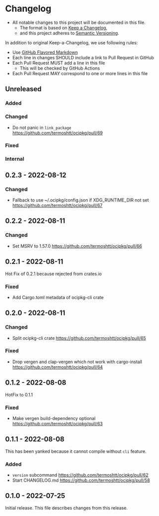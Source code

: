 # Changelog

- All notable changes to this project will be documented in this file.
  - The format is based on [Keep a Changelog](https://keepachangelog.com/en/1.0.0/),
  - and this project adheres to [Semantic Versioning](https://semver.org/spec/v2.0.0.html).

In addition to original Keep-a-Changelog, we use following rules:

- Use [GitHub Flavored Markdown](https://github.github.com/gfm/)
- Each line in changes SHOULD include a link to Pull Request in GitHub
- Each Pull Request MUST add a line in this file
  - This will be checked by GitHub Actions
- Each Pull Request MAY correspond to one or more lines in this file

## Unreleased

### Added

### Changed
- Do not panic in `link_package` https://github.com/termoshtt/ocipkg/pull/69

### Fixed

### Internal

## 0.2.3 - 2022-08-12

### Changed
- Fallback to use ~/.ocipkg/config.json if XDG_RUNTIME_DIR not set https://github.com/termoshtt/ocipkg/pull/67

## 0.2.2 - 2022-08-11

### Changed
- Set MSRV to 1.57.0 https://github.com/termoshtt/ocipkg/pull/66

## 0.2.1 - 2022-08-11

Hot Fix of 0.2.1 because rejected from crates.io

### Fixed
- Add Cargo.toml metadata of ocipkg-cli crate

## 0.2.0 - 2022-08-11

### Changed
- Split ocipkg-cli crate https://github.com/termoshtt/ocipkg/pull/65

### Fixed
- Drop vergen and clap-vergen which not work with cargo-install https://github.com/termoshtt/ocipkg/pull/64

## 0.1.2 - 2022-08-08

HotFix to 0.1.1

### Fixed
- Make vergen build-dependency optional https://github.com/termoshtt/ocipkg/pull/63

## 0.1.1 - 2022-08-08

This has been yanked because it cannot compile without `cli` feature.

### Added
- `version` subcommand https://github.com/termoshtt/ocipkg/pull/62
- Start CHANGELOG.md https://github.com/termoshtt/ocipkg/pull/58

## 0.1.0 - 2022-07-25

Initial release. This file describes changes from this release.

